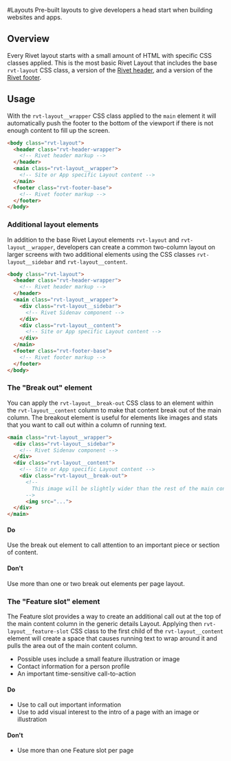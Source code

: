 #Layouts
Pre-built layouts to give developers a head start when building websites and apps.

## Overview
Every Rivet layout starts with a small amount of HTML with specific CSS classes applied. This is the most basic Rivet Layout that includes the base `rvt-layout` CSS class, a version of the [Rivet header](/docs/components/header/), and a version of the [Rivet footer](/docs/components/footer/).

## Usage
With the `rvt-layout__wrapper` CSS class applied to the `main` element it will automatically push the footer to the bottom of the viewport if there is not enough content to fill up the screen.

```html
<body class="rvt-layout">
  <header class="rvt-header-wrapper">
    <!-- Rivet header markup -->
  </header>
  <main class="rvt-layout__wrapper">
    <!-- Site or App specific Layout content -->
  </main>
  <footer class="rvt-footer-base">
    <!-- Rivet footer markup -->
  </footer>
</body>
```

### Additional layout elements
In addition to the base Rivet Layout elements `rvt-layout` and `rvt-layout__wrapper`, developers can create a common two-column layout on larger screens with two additional elements using the CSS classes `rvt-layout__sidebar` and `rvt-layout__content`.

```html
<body class="rvt-layout">
  <header class="rvt-header-wrapper">
    <!-- Rivet header markup -->
  </header>
  <main class="rvt-layout__wrapper">
    <div class="rvt-layout__sidebar">
      <!-- Rivet Sidenav component -->
    </div>
    <div class="rvt-layout__content">
      <!-- Site or App specific Layout content -->
    </div>
  </main>
  <footer class="rvt-footer-base">
    <!-- Rivet footer markup -->
  </footer>
</body>
```

### The "Break out" element
You can apply the `rvt-layout__break-out` CSS class to an element within the `rvt-layout__content` column to make that content break out of the main column. The breakout element is useful for elements like images and stats that you want to call out within a column of running text.

```html
<main class="rvt-layout__wrapper">
  <div class="rvt-layout__sidebar">
    <!-- Rivet Sidenav component -->
  </div>
  <div class="rvt-layout__content">
    <!-- Site or App specific Layout content -->
    <div class="rvt-layout__break-out">
      <!--
        This image will be slightly wider than the rest of the main content column
      -->
      <img src="...">
  </div>
</main>
```

#### Do
Use the break out element to call attention to an important piece or section of content.

#### Don't
Use more than one or two break out elements per page layout.

### The "Feature slot" element
The Feature slot provides a way to create an additional call out at the top of the main content column in the generic details Layout. Applying then `rvt-layout__feature-slot` CSS class to the first child of the `rvt-layout__content` element will create a space that causes running text to wrap around it and pulls the area out of the main content column.

- Possible uses include a small feature illustration or image
- Contact information for a person profile
- An important time-sensitive call-to-action

#### Do
- Use to call out important information
- Use to add visual interest to the intro of a page with an image or illustration

#### Don't
- Use more than one Feature slot per page